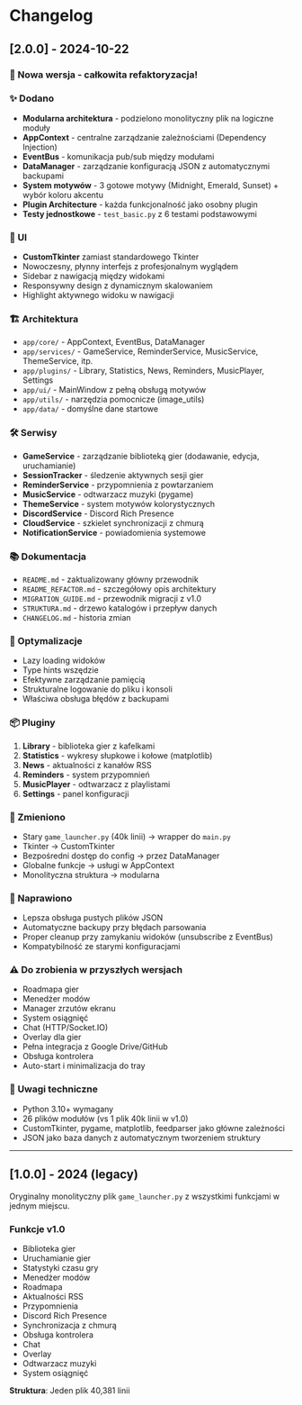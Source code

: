 # Changelog

## [2.0.0] - 2024-10-22

### 🎉 Nowa wersja - całkowita refaktoryzacja!

### ✨ Dodano
- **Modularna architektura** - podzielono monolityczny plik na logiczne moduły
- **AppContext** - centralne zarządzanie zależnościami (Dependency Injection)
- **EventBus** - komunikacja pub/sub między modułami
- **DataManager** - zarządzanie konfiguracją JSON z automatycznymi backupami
- **System motywów** - 3 gotowe motywy (Midnight, Emerald, Sunset) + wybór koloru akcentu
- **Plugin Architecture** - każda funkcjonalność jako osobny plugin
- **Testy jednostkowe** - `test_basic.py` z 6 testami podstawowymi

### 🎨 UI
- **CustomTkinter** zamiast standardowego Tkinter
- Nowoczesny, płynny interfejs z profesjonalnym wyglądem
- Sidebar z nawigacją między widokami
- Responsywny design z dynamicznym skalowaniem
- Highlight aktywnego widoku w nawigacji

### 🏗️ Architektura
- `app/core/` - AppContext, EventBus, DataManager
- `app/services/` - GameService, ReminderService, MusicService, ThemeService, itp.
- `app/plugins/` - Library, Statistics, News, Reminders, MusicPlayer, Settings
- `app/ui/` - MainWindow z pełną obsługą motywów
- `app/utils/` - narzędzia pomocnicze (image_utils)
- `app/data/` - domyślne dane startowe

### 🛠️ Serwisy
- **GameService** - zarządzanie biblioteką gier (dodawanie, edycja, uruchamianie)
- **SessionTracker** - śledzenie aktywnych sesji gier
- **ReminderService** - przypomnienia z powtarzaniem
- **MusicService** - odtwarzacz muzyki (pygame)
- **ThemeService** - system motywów kolorystycznych
- **DiscordService** - Discord Rich Presence
- **CloudService** - szkielet synchronizacji z chmurą
- **NotificationService** - powiadomienia systemowe

### 📚 Dokumentacja
- `README.md` - zaktualizowany główny przewodnik
- `README_REFACTOR.md` - szczegółowy opis architektury
- `MIGRATION_GUIDE.md` - przewodnik migracji z v1.0
- `STRUKTURA.md` - drzewo katalogów i przepływ danych
- `CHANGELOG.md` - historia zmian

### 🔧 Optymalizacje
- Lazy loading widoków
- Type hints wszędzie
- Efektywne zarządzanie pamięcią
- Strukturalne logowanie do pliku i konsoli
- Właściwa obsługa błędów z backupami

### 📦 Pluginy
1. **Library** - biblioteka gier z kafelkami
2. **Statistics** - wykresy słupkowe i kołowe (matplotlib)
3. **News** - aktualności z kanałów RSS
4. **Reminders** - system przypomnień
5. **MusicPlayer** - odtwarzacz z playlistami
6. **Settings** - panel konfiguracji

### 🔄 Zmieniono
- Stary `game_launcher.py` (40k linii) → wrapper do `main.py`
- Tkinter → CustomTkinter
- Bezpośredni dostęp do config → przez DataManager
- Globalne funkcje → usługi w AppContext
- Monolityczna struktura → modularna

### 🐛 Naprawiono
- Lepsza obsługa pustych plików JSON
- Automatyczne backupy przy błędach parsowania
- Proper cleanup przy zamykaniu widoków (unsubscribe z EventBus)
- Kompatybilność ze starymi konfiguracjami

### ⚠️ Do zrobienia w przyszłych wersjach
- Roadmapa gier
- Menedżer modów
- Manager zrzutów ekranu
- System osiągnięć
- Chat (HTTP/Socket.IO)
- Overlay dla gier
- Pełna integracja z Google Drive/GitHub
- Obsługa kontrolera
- Auto-start i minimalizacja do tray

### 📝 Uwagi techniczne
- Python 3.10+ wymagany
- 26 plików modułów (vs 1 plik 40k linii w v1.0)
- CustomTkinter, pygame, matplotlib, feedparser jako główne zależności
- JSON jako baza danych z automatycznym tworzeniem struktury

---

## [1.0.0] - 2024 (legacy)

Oryginalny monolityczny plik `game_launcher.py` z wszystkimi funkcjami w jednym miejscu.

### Funkcje v1.0
- Biblioteka gier
- Uruchamianie gier
- Statystyki czasu gry
- Menedżer modów
- Roadmapa
- Aktualności RSS
- Przypomnienia
- Discord Rich Presence
- Synchronizacja z chmurą
- Obsługa kontrolera
- Chat
- Overlay
- Odtwarzacz muzyki
- System osiągnięć

**Struktura**: Jeden plik 40,381 linii
